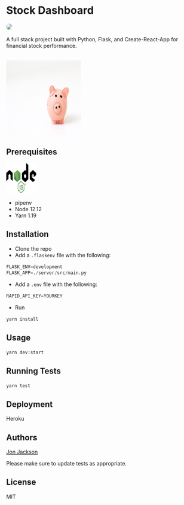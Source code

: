 # Stock Dashboard
  
  <img style="border-radius: 20px;" src="https://img.shields.io/static/v1?label=LICENSE&message=MIT&color=BLUE&style=for-the-badge">

<br>

A full stack project built with Python, Flask, and Create-React-App for financial stock performance.

<br>

<img width=200 height=200 src="client\public\fabian-blank-pElSkGRA2NU-unsplash.jpg">

## Prerequisites

<a href="https://nodejs.org/en/"><img width=80 height=80 src="./logo.svg"></a>

* pipenv
* Node 12.12
* Yarn 1.19

## Installation

 - Clone the repo
 - Add a `.flaskenv` file with the following:

```python
FLASK_ENV=development
FLASK_APP=./server/src/main.py
```

- Add a `.env` file with the following:

```python
RAPID_API_KEY=YOURKEY
```

- Run

```bash
yarn install
```

## Usage

```bash
yarn dev:start
```

## Running Tests

```bash
yarn test
```

## Deployment

Heroku

## Authors

[Jon Jackson](http://github.com/ocskier)

Please make sure to update tests as appropriate.

## License

MIT


